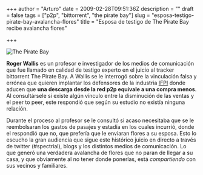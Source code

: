 +++
author = "Arturo"
date = 2009-02-28T09:51:36Z
description = ""
draft = false
tags = ["p2p", "bittorrent", "the pirate bay"]
slug = "esposa-testigo-pirate-bay-avalancha-flores"
title = "Esposa de testigo de The Pirate Bay recibe avalancha flores"

+++

![The Pirate Bay](/images/import/139-wallis-flores.jpg)

**Roger Wallis** es un profesor e investigador de los medios de comunicación que fue llamado en calidad de testigo experto en el juicio al tracker  bittorrent The Pirate Bay. A Wallis se le interrogó sobre la vinculación falsa y errónea que quieren implantar los defensores de la industria [IFPI](https://www.ifpi.org) donde aducen que **una descarga desde la red p2p equivale a una compra menos**. Al consultársele si existe algún vínculo entre la disminución de las ventas y el peer to peer, este respondió que según su estudio no existía ninguna relación.

Durante el proceso al profesor se le consultó si acaso necesitaba que se le reembolsaran los gastos de pasajes y estadía en los cuales incurrió, donde el respondió que no, que prefería que le enviaran flores a su esposa. Esto lo escucho la gran audiencia que sigue este histórico juicio en directo a través de twitter (#spectrial), blogs y los distintos medios de comunicación. Lo que generó una verdadera avalancha de flores que no paran de llegar a su casa, y que obviamente al no tener donde ponerlas, está *compartiendo* con sus vecinos y familiares.

